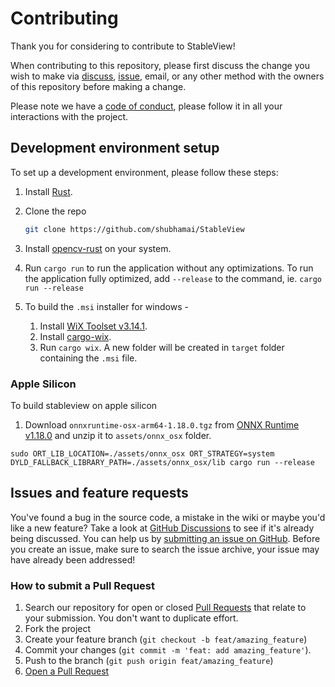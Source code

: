 # Contributing

Thank you for considering to contribute to StableView!

When contributing to this repository, please first discuss the change you wish to make via [discuss](<(https://github.com/shubhamai/StableView/discussions)>), [issue](https://github.com/shubhamai/StableView/issues/new/choose), email, or any other method with the owners of this repository before making a change.

Please note we have a [code of conduct](CODE_OF_CONDUCT.md), please follow it in all your interactions with the project.

## Development environment setup

To set up a development environment, please follow these steps:

1. Install [Rust](https://www.rust-lang.org/).

2. Clone the repo

   ```sh
   git clone https://github.com/shubhamai/StableView
   ```

3. Install [opencv-rust](https://github.com/twistedfall/opencv-rust) on your system.

4. Run `cargo run` to run the application without any optimizations. To run the application fully optimized, add `--release` to the command, ie. `cargo run --release`

5. To build the `.msi` installer for windows -
   1. Install [WiX Toolset v3.14.1](https://github.com/wixtoolset/wix3/releases/).
   2. Install [cargo-wix](https://github.com/volks73/cargo-wix).
   3. Run `cargo wix`. A new folder will be created in `target` folder containing the `.msi` file.

### Apple Silicon

To build stableview on apple silicon

1. Download `onnxruntime-osx-arm64-1.18.0.tgz` from [ONNX Runtime v1.18.0](https://github.com/microsoft/onnxruntime/releases/tag/v1.18.0) and unzip it to `assets/onnx_osx` folder.

`sudo ORT_LIB_LOCATION=./assets/onnx_osx ORT_STRATEGY=system DYLD_FALLBACK_LIBRARY_PATH=./assets/onnx_osx/lib cargo run --release`

## Issues and feature requests

You've found a bug in the source code, a mistake in the wiki or maybe you'd like a new feature? Take a look at [GitHub Discussions](https://github.com/shubhamai/StableView/discussions) to see if it's already being discussed. You can help us by [submitting an issue on GitHub](https://github.com/shubhamai/StableView/issues/new/choose). Before you create an issue, make sure to search the issue archive, your issue may have already been addressed!

### How to submit a Pull Request

1. Search our repository for open or closed
   [Pull Requests](https://github.com/shubhamai/StableView/pulls)
   that relate to your submission. You don't want to duplicate effort.
2. Fork the project
3. Create your feature branch (`git checkout -b feat/amazing_feature`)
4. Commit your changes (`git commit -m 'feat: add amazing_feature'`).
5. Push to the branch (`git push origin feat/amazing_feature`)
6. [Open a Pull Request](https://github.com/shubhamai/StableView/compare?expand=1)
